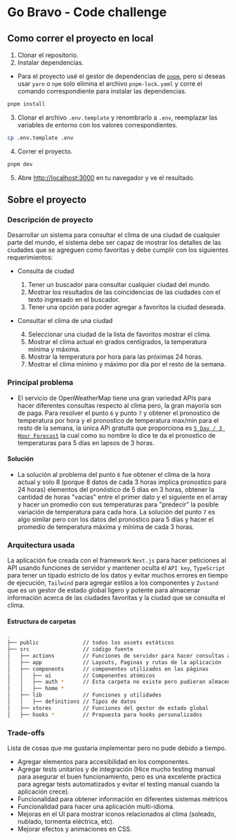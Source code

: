 # Go Bravo - Code challenge

## Como correr el proyecto en local

1. Clonar el repositorio.
2. Instalar dependencias.

- Para el proyecto usé el gestor de dependencias de [`pnpm`](https://pnpm.io/), pero si deseas usar `yarn` o `npm` solo elimina el archivo `pnpm-lock.yaml` y corre el comando correspondiente para instalar las dependencias.

```bash
pnpm install
```

3. Clonar el archivo `.env.template` y renombrarlo a `.env`, reemplazar las variables de entorno con los valores correspondientes.

```bash
cp .env.template .env
```

4. Correr el proyecto.

```bash
pnpm dev
```

5. Abre [http://localhost:3000](http://localhost:3000) en tu navegador y ve el resultado.

## Sobre el proyecto

### Descripción de proyecto

Desarrollar un sistema para consultar el clima de una ciudad de cualquier parte del mundo,
el sistema debe ser capaz de mostrar los detalles de las ciudades que se agreguen como
favoritas y debe cumplir con los siguientes requerimientos:

- Consulta de ciudad

  1. Tener un buscador para consultar cualquier ciudad del mundo.
  2. Mostrar los resultados de las coincidencias de las ciudades con el texto
     ingresado en el buscador.
  3. Tener una opción para poder agregar a favoritos la ciudad deseada.

- Consultar el clima de una ciudad

  4. Seleccionar una ciudad de la lista de favoritos mostrar el clima.
  5. Mostrar el clima actual en grados centígrados, la temperatura mínima y
     máxima.
  6. Mostrar la temperatura por hora para las próximas 24 horas.
  7. Mostrar el clima mínimo y máximo por día por el resto de la semana.

### Principal problema

- El servicio de OpenWeatherMap tiene una gran variedad APIs para hacer diferentes consultas respecto al clima pero, la gran mayoría son de paga. Para resolver el punto `6` y punto `7` y obtener el pronostico de temperatura por hora y el pronostico de temperatura max/min para el resto de la semana, la única APi gratuita que proporciona es [`5 Day / 3 Hour Forecast`](https://openweathermap.org/forecast5) la cual como su nombre lo dice te da el pronostico de temperaturas para 5 días en lapsos de 3 horas.

#### Solución

- La solución al problema del punto `6` fue obtener el clima de la hora actual y solo 8 (porque 8 datos de cada 3 horas implica pronostico para 24 horas) elementos del pronóstico de 5 días en 3 horas, obtener la cantidad de horas "vacías" entre el primer dato y el siguiente en el array y hacer un promedio con sus temperaturas para "predecir" la posible variación de temperatura para cada hora. La solución del punto `7` es algo similar pero con los datos del pronostico para 5 días y hacer el promedio de temperatura máxima y mínima de cada 3 horas.

### Arquitectura usada

La aplicación fue creada con el framework `Next.js` para hacer peticiones al API usando funciones de servidor y mantener oculta el `API key`, `TypeScript` para tener un tipado estricto de los datos y evitar muchos errores en tiempo de ejecución, `Tailwind` para agregar estilos a los componentes y `Zustand` que es un gestor de estado global ligero y potente para almacenar información acerca de las ciudades favoritas y la ciudad que se consulta el clima.

#### Estructura de carpetas

```bash
.
├── public              // todos los assets estáticos
├── src                 // código fuente
│   ├── actions         // Funciones de servidor para hacer consultas al API de OpenWeatherMap
│   ├── app             // Layouts, Paginas y rutas de la aplicación
│   ├── components      // componentes utilizados en las páginas
│   │   ├── ui          // Componentes atómicos
│   │   ├── auth *      // Esta carpeta no existe pero pudieran almacenarse componentes relacionados con la autenticación y seguir este enfoque para cada ruta
│   │   ├── home *
│   ├── lib             // Funciones y utilidades
│   │   ├── definitions // Tipos de datos
│   ├── stores          // Funciones del gestor de estado global
│   ├── hooks *         // Propuesta para hooks personalizados
```

### Trade-offs

Lista de cosas que me gustaría implementar pero no pude debido a tiempo.

- Agregar elementos para accesibilidad en los componentes.
- Agregar tests unitarios y de integración (Hice mucho testing manual para asegurar el buen funcionamiento, pero es una excelente practica para agregar tests automatizados y evitar el testing manual cuando la aplicación crece).
- Funcionalidad para obtener información en diferentes sistemas métricos
- Funcionalidad para hacer una aplicación multi-idioma.
- Mejoras en el UI para mostrar iconos relacionados al clima (soleado, nublado, tormenta eléctrica, etc).
- Mejorar efectos y animaciones en CSS.
